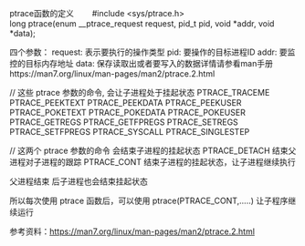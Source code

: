 ptrace函数的定义　　
#include <sys/ptrace.h>       
long ptrace(enum __ptrace_request request, pid_t pid, void *addr, void *data);

四个参数：
request: 表示要执行的操作类型
pid: 要操作的目标进程ID
addr: 要监控的目标内存地址
data: 保存读取出或者要写入的数据详情请参看man手册https://man7.org/linux/man-pages/man2/ptrace.2.html


// 这些 ptrace 参数的命令, 会让子进程处于挂起状态
PTRACE_TRACEME
PTRACE_PEEKTEXT
PTRACE_PEEKDATA
PTRACE_PEEKUSER
PTRACE_POKETEXT
PTRACE_POKEDATA
PTRACE_POKEUSER
PTRACE_GETREGS
PTRACE_GETFPREGS
PTRACE_SETREGS
PTRACE_SETFPREGS
PTRACE_SYSCALL
PTRACE_SINGLESTEP

// 这两个 ptrace 参数的命令 会结束子进程的挂起状态
PTRACE_DETACH   结束父进程对子进程的跟踪
PTRACE_CONT		结束子进程的挂起状态，让子进程继续执行

父进程结束 后子进程也会结束挂起状态


所以每次使用 ptrace 函数后，可以使用 ptrace(PTRACE_CONT,.....) 让子程序继续运行


参考资料：https://man7.org/linux/man-pages/man2/ptrace.2.html


